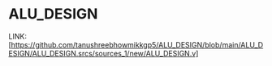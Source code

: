 # ALU_DESIGN

LINK: [https://github.com/tanushreebhowmikkgp5/ALU_DESIGN/blob/main/ALU_DESIGN/ALU_DESIGN.srcs/sources_1/new/ALU_DESIGN.v]
